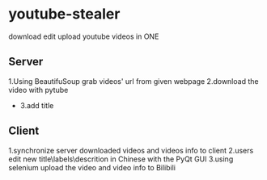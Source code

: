 # youtube-stealer
download edit upload youtube videos in ONE


## Server
1.Using BeautifuSoup grab videos' url from given webpage
2.download the video with pytube
* 3.add title

## Client
1.synchronize server downloaded videos and videos info to client
2.users edit new title\labels\descrition in Chinese with the PyQt GUI
3.using selenium upload the video and video info to Bilibili
